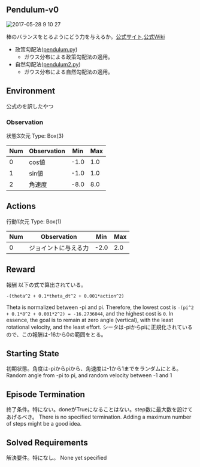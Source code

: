 ## Pendulum-v0
![2017-05-28 9 10 27](http://tuyenple.com/assets/images/ddpg_swing.gif)

棒のバランスをとるようにどう力を与えるか。[公式サイト](https://gym.openai.com/envs/Pendulum-v0),[公式Wiki](https://github.com/openai/gym/wiki/Pendulum-v0)
- 政策勾配法([pendulum.py](./pendulum.py))
  - ガウス分布による政策勾配法の適用。
- 自然勾配法([pendulum2.py](./pendulum2.py))
  - ガウス分布による自然勾配法の適用。
  
## Environment
公式のを訳したやつ


### Observation
状態3次元
Type: Box(3)

Num | Observation  | Min | Max  
----|--------------|-----|----   
0   | cos値   | -1.0| 1.0
1   | sin値   | -1.0| 1.0
2   | 角速度    | -8.0| 8.0


## Actions
行動1次元
Type: Box(1)

Num | Observation  | Min | Max  
----|--------------|-----|----   
0   | ジョイントに与える力 | -2.0| 2.0

## Reward
報酬
以下の式で算出されている。

    -(theta^2 + 0.1*theta_dt^2 + 0.001*action^2)

Theta is normalized between -pi and pi. Therefore, the lowest cost is `-(pi^2 + 0.1*8^2 + 0.001*2^2) = -16.2736044`, and the highest cost is `0`. In essence, the goal is to remain at zero angle (vertical), with the least rotational velocity, and the least effort. 
シータは-piからpiに正規化されているので、この報酬は-16から0の範囲をとる。

## Starting State
初期状態。角度は-piからpiから、角速度は-1から1までをランダムにとる。
Random angle from -pi to pi, and random velocity between -1 and 1

## Episode Termination
終了条件。特にない。doneがTrueになることはない。step数に最大数を設けてあげるべき。
There is no specified termination.
Adding a maximum number of steps might be a good idea.

## Solved Requirements
解決要件。特になし。
None yet specified
